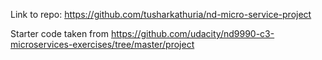 Link to repo: https://github.com/tusharkathuria/nd-micro-service-project

Starter code taken from https://github.com/udacity/nd9990-c3-microservices-exercises/tree/master/project